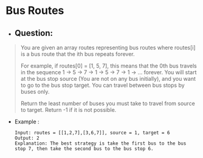 # Bus Routes
- ## Question:
>You are given an array routes representing bus routes where routes[i] is a bus route that the ith bus repeats forever.
>
>For example, if routes[0] = [1, 5, 7], this means that the 0th bus travels in the sequence 1 -> 5 -> 7 -> 1 -> 5 -> 7 -> 1 -> ... forever.
>You will start at the bus stop source (You are not on any bus initially), and you want to go to the bus stop target. You can travel between bus stops by buses only.
>
>Return the least number of buses you must take to travel from source to target. Return -1 if it is not possible.


- Example :

      Input: routes = [[1,2,7],[3,6,7]], source = 1, target = 6
      Output: 2
      Explanation: The best strategy is take the first bus to the bus stop 7, then take the second bus to the bus stop 6.
